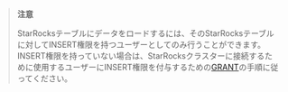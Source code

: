 > **注意**
>
> StarRocksテーブルにデータをロードするには、そのStarRocksテーブルに対してINSERT権限を持つユーザーとしてのみ行うことができます。INSERT権限を持っていない場合は、StarRocksクラスターに接続するために使用するユーザーにINSERT権限を付与するための[GRANT](../../sql-reference/sql-statements/account-management/GRANT.md)の手順に従ってください。
